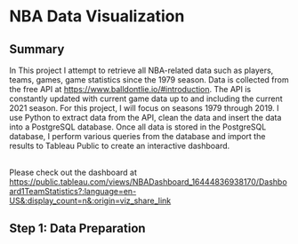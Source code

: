# NBA Data Visualization

**Summary**
---
In This project I attempt to retrieve all NBA-related data such as players, teams, games, game statistics since the 1979 season. Data is collected from the free API at https://www.balldontlie.io/#introduction. The API is constantly updated with current game data up to and including the current 2021 season. For this project, I will focus on seasons 1979 through 2019. I use Python to extract data from the API, clean the data and insert the data into a PostgreSQL database. Once all data is stored in the PostgreSQL database, I perform various queries from the database and import the results to Tableau Public to create an interactive dashboard.

<br/>Please check out the dashboard at https://public.tableau.com/views/NBADashboard_16444836938170/Dashboard1TeamStatistics?:language=en-US&:display_count=n&:origin=viz_share_link

**Step 1: Data Preparation**
---
